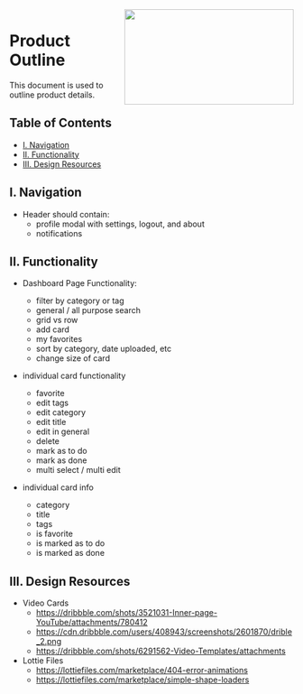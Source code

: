 <img align="right" width="300" height="169" src="https://github.com/jimmy-e/mybord/blob/master/etc/assets/product.jpg">

# Product Outline

This document is used to outline product details.

## Table of Contents

* [I. Navigation](#i-navigation)   
* [II. Functionality](#ii-functionality)   
* [III. Design Resources](#iii-design-resources)   

## I. Navigation

* Header should contain:
  * profile modal with settings, logout, and about
  * notifications
  
## II. Functionality

* Dashboard Page Functionality:
  * filter by category or tag
  * general / all purpose search
  * grid vs row
  * add card
  * my favorites
  * sort by category, date uploaded, etc
  * change size of card
 
* individual card functionality
  * favorite
  * edit tags
  * edit category
  * edit title
  * edit in general
  * delete
  * mark as to do
  * mark as done
  * multi select / multi edit

* individual card info  
  * category
  * title
  * tags
  * is favorite
  * is marked as to do
  * is marked as done
  
  
  
## III. Design Resources  

* Video Cards
  * https://dribbble.com/shots/3521031-Inner-page-YouTube/attachments/780412
  * https://cdn.dribbble.com/users/408943/screenshots/2601870/drible_2.png
  * https://dribbble.com/shots/6291562-Video-Templates/attachments
* Lottie Files  
  * https://lottiefiles.com/marketplace/404-error-animations
  * https://lottiefiles.com/marketplace/simple-shape-loaders
